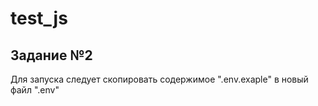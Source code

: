 # test_js

## Задание №2
Для запуска следует скопировать содержимое ".env.exaple" в новый файл ".env"
